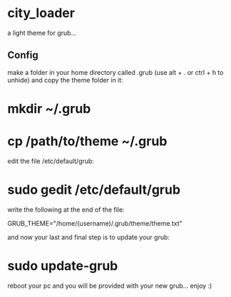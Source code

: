 city_loader
===========

a light theme for grub...


Config
-------
make a folder in your home directory called .grub (use alt + . or ctrl + h to unhide) and copy the theme folder in it:

  # mkdir ~/.grub
  # cp /path/to/theme ~/.grub

edit the file /etc/default/grub:

  # sudo gedit /etc/default/grub

write the following at the end of the file:

GRUB_THEME="/home/(username)/.grub/theme/theme.txt"

and now your last and final step is to update your grub:

  # sudo update-grub

reboot your pc and you will be provided with your new grub... enjoy :)